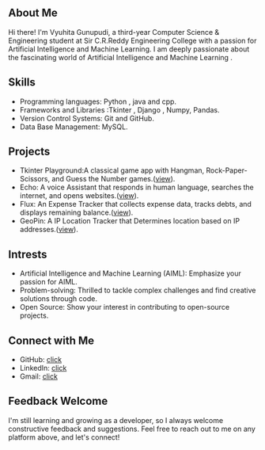 <h2>About Me</h2>
<p>Hi there! I'm Vyuhita Gunupudi, a  third-year Computer Science & Engineering student at Sir C.R.Reddy Engineering College with a passion for Artificial Intelligence and Machine Learning. I am deeply passionate about the fascinating world of Artificial Intelligence and Machine Learning .</p>

<h2>Skills</h2>
<ul>
  <li>Programming languages: Python , java and cpp.</li>
  <li>Frameworks and Libraries :Tkinter , Django , Numpy, Pandas.</li>
  <li>Version Control Systems: Git and GitHub.</li>
  <li>Data Base Management: MySQL.</li>
</ul>

<h2>Projects</h2>
<ul>
 
<li>Tkinter Playground:A classical game app with Hangman, Rock-Paper-Scissors, and Guess the Number games.(<a href="https://github.com/Vyuhita24/Tkinter-playgrounds">view</a>).</li>
<li>Echo: A voice Assistant that responds in human language, searches the internet, and opens websites.(<a href="https://github.com/Vyuhita24/Echo-voice-assistant">view</a>).</li>
<li>Flux:  An Expense Tracker that collects expense data, tracks debts, and displays remaining balance.(<a href="https://github.com/Vyuhita24/Flux-Expense-Tracker">view</a>).</li>
<li>GeoPin: A IP Location Tracker that Determines location based on IP addresses.(<a href="https://github.com/Vyuhita24/GeoPin">view</a>).</li>
  </ul>
<h2>Intrests</h2>
<ul>
  <li>Artificial Intelligence and Machine Learning (AIML): Emphasize your passion for AIML.</li>
  <li>Problem-solving: Thrilled to tackle complex challenges and find creative solutions through code.</li>
  <li>Open Source: Show your interest in contributing to open-source projects.</li>
  
</ul>
<h2>Connect with Me</h2>
<ul>
  <li>GitHub:  <a href="https://github.com/Vyuhita24">click</a></li>
  <li>LinkedIn: <a href="https://www.linkedin.com/in/vyuhita-gunupudi-a088a0279">click</a></li>
  <li>Gmail: <a href="vyuhitasamarpangunupudi@gmail.com">click</a></li>

</ul>

<h2>Feedback Welcome</h2>
<p>I'm still learning and growing as a developer, so I always welcome constructive feedback and suggestions. Feel free to reach out to me on any platform above, and let's connect!</p>
